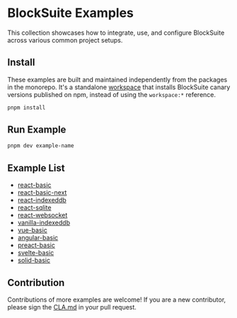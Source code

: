 # BlockSuite Examples

This collection showcases how to integrate, use, and configure BlockSuite across various common project setups.

## Install

These examples are built and maintained independently from the packages in the monorepo. It's a standalone [workspace](https://pnpm.io/workspaces) that installs BlockSuite canary versions published on npm, instead of using the `workspace:*` reference.

```sh
pnpm install
```

## Run Example

```sh
pnpm dev example-name
```

## Example List

- [react-basic](./react-basic/)
- [react-basic-next](./react-basic-next/)
- [react-indexeddb](./react-indexeddb/)
- [react-sqlite](./react-sqlite/)
- [react-websocket](./react-websocket/)
- [vanilla-indexeddb](./vanilla-indexeddb/)
- [vue-basic](./vue-basic/)
- [angular-basic](./angular-basic/)
- [preact-basic](./preact-basic/)
- [svelte-basic](./svelte-basic/)
- [solid-basic](./solid-basic/)

## Contribution

Contributions of more examples are welcome! If you are a new contributor, please sign the [CLA.md](../.github/CLA.md) in your pull request.
